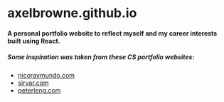 # axelbrowne.github.io
#### A personal portfolio website to reflect myself and my career interests built using React.


##### Some inspiration was taken from these CS portfolio websites:
 - [nicoraymundo.com](http://nicoraymundo.com/)
 - [sirvar.com](https://sirvar.com/)
 - [peterleng.com](http://peterleng.com/)
